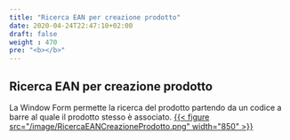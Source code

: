 ```yaml
---
title: "Ricerca EAN per creazione prodotto"
date: 2020-04-24T22:47:10+02:00
draft: false
weight : 470
pre: "<b></b>"
---
```


## Ricerca EAN per creazione prodotto
La Window Form permette la ricerca del prodotto partendo da un codice a barre al quale il prodotto stesso è associato.
[{{< figure src="/image/RicercaEANCreazioneProdotto.png"  width="850"  >}}](/image/RicercaEANCreazioneProdotto.png)


